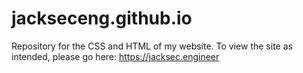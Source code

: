 # jackseceng.github.io

Repository for the CSS and HTML of my website.
To view the site as intended, please go here: https://jacksec.engineer

